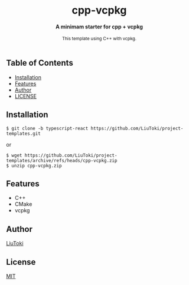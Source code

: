 <h1 align="center">cpp-vcpkg</h1>

<div align="center">
    <strong>A minimam starter for cpp + vcpkg</strong>
</div>

<br/>

<div align="center">
    <sub>
        This template using C++ with vcpkg.
    </sub>
</div>

<br/>

## Table of Contents
- [Installation](#installation)
- [Features](#features)
- [Author](#author)
- [LICENSE](#license)

## Installation
    $ git clone -b typescript-react https://github.com/LiuToki/project-templates.git

or

    $ wget https://github.com/LiuToki/project-templates/archive/refs/heads/cpp-vcpkg.zip
    $ unzip cpp-vcpkg.zip

## Features
- C++
- CMake
- vcpkg

## Author
[LiuToki](https://github.com/LiuToki)

## License
[MIT](./LICENCE)